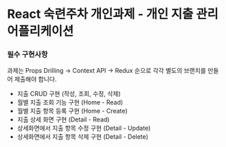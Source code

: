 # React 숙련주차 개인과제 - 개인 지출 관리 어플리케이션

### 필수 구현사항 
과제는 Props Drilling → Context API → Redux 순으로 각각 별도의 브랜치를 만들어 제출해야 합니다.
- 지출 CRUD 구현 (작성, 조회, 수정, 삭제)
- 월별 지출 조회 기능 구현 (Home - Read)
- 월별 지출 항목 등록 구현 (Home - Create)
- 지출 상세 화면 구현 (Detail - Read)
- 상세화면에서 지출 항목 수정 구현 (Detail - Update)
- 상세화면에서 지출 항목 삭제 구현 (Detail - Delete)

